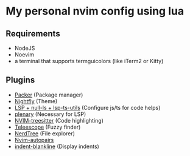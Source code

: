 # My personal nvim config using lua

## Requirements

- NodeJS
- Noevim
- a terminal that supports termguicolors (like iTerm2 or Kitty)

## Plugins

- [Packer](https://github.com/wbthomason/packer.nvim#quickstart) (Package manager)
- [Nightfly](https://github.com/bluz71/vim-nightfly-guicolors#installation) (Theme)
- [LSP + null-ls + lsp-ts-utils](https://jose-elias-alvarez.medium.com/configuring-neovims-lsp-client-for-typescript-development-5789d58ea9c) (Configure js/ts for code helps)
- [plenary](https://github.com/nvim-lua/plenary.nvim) (Necessary for LSP)
- [NVIM-treesitter](https://github.com/nvim-treesitter/nvim-treesitter) (Code highlighting)
- [Teleescope](https://github.com/nvim-telescope/telescope.nvim) (Fuzzy finder)
- [NerdTree](https://github.com/kyazdani42/nvim-tree.lua#install) (File explorer)
- [Nvim-autopairs](https://github.com/windwp/nvim-autopairs)
- [indent-blankline](https://github.com/lukas-reineke/indent-blankline.nvim) (Display indents)
